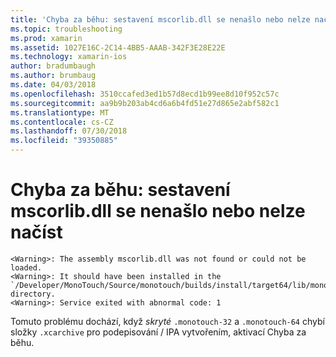 ```yaml
---
title: 'Chyba za běhu: sestavení mscorlib.dll se nenašlo nebo nelze načíst'
ms.topic: troubleshooting
ms.prod: xamarin
ms.assetid: 1027E16C-2C14-4BB5-AAAB-342F3E28E22E
ms.technology: xamarin-ios
author: bradumbaugh
ms.author: brumbaug
ms.date: 04/03/2018
ms.openlocfilehash: 3510ccafed3ed1b57d8ecd1b99ee8d10f952c57c
ms.sourcegitcommit: aa9b9b203ab4cd6a6b4fd51e27d865e2abf582c1
ms.translationtype: MT
ms.contentlocale: cs-CZ
ms.lasthandoff: 07/30/2018
ms.locfileid: "39350885"
---
```

# <a name="runtime-error-the-assembly-mscorlibdll-was-not-found-or-could-not-be-loaded"></a>Chyba za běhu: sestavení mscorlib.dll se nenašlo nebo nelze načíst

```
<Warning>: The assembly mscorlib.dll was not found or could not be loaded.
<Warning>: It should have been installed in the `/Developer/MonoTouch/Source/monotouch/builds/install/target64/lib/mono/2.0/mscorlib.dll' directory.
<Warning>: Service exited with abnormal code: 1
```

Tomuto problému dochází, když *skryté* `.monotouch-32` a `.monotouch-64` chybí složky `.xcarchive` pro podepisování / IPA vytvořením, aktivací Chyba za běhu.


